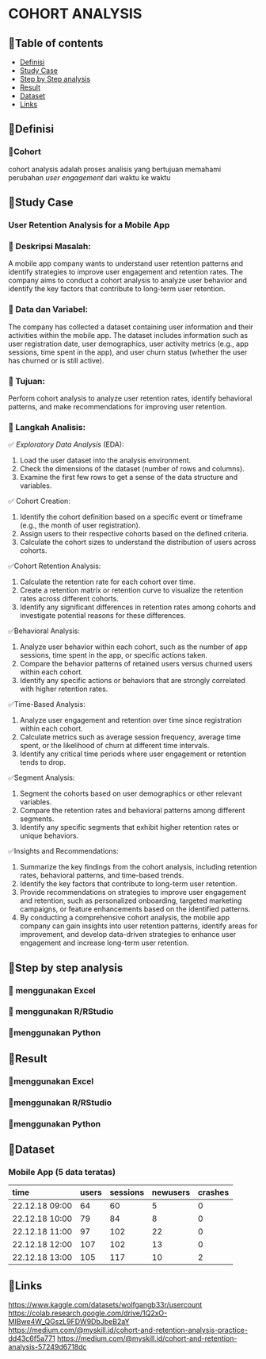 # COHORT ANALYSIS

## 📌Table of contents
- [Definisi](https://github.com/DiannitaOlipmimi/cohort_analysis#definisi)
- [Study Case](https://github.com/DiannitaOlipmimi/cohort_analysis#study-case)
- [Step by Step analysis](https://github.com/DiannitaOlipmimi/cohort_analysis#step-by-step-analysis)
- [Result](https://github.com/DiannitaOlipmimi/cohort_analysis#result)
- [Dataset](https://github.com/DiannitaOlipmimi/cohort_analysis#dataset)
- [Links](https://github.com/DiannitaOlipmimi/cohort_analysis#links)

## 📌**Definisi**
### 📒Cohort
cohort analysis adalah proses analisis yang bertujuan memahami perubahan *user engagement* dari waktu ke waktu

## 📌**Study Case**
### **User Retention Analysis for a Mobile App**

### 📒 Deskripsi Masalah:
A mobile app company wants to understand user retention patterns and identify strategies to improve user engagement and retention rates. The company aims to conduct a cohort analysis to analyze user behavior and identify the key factors that contribute to long-term user retention.

### 📒 Data dan Variabel:
The company has collected a dataset containing user information and their activities within the mobile app. The dataset includes information such as user registration date, user demographics, user activity metrics (e.g., app sessions, time spent in the app), and user churn status (whether the user has churned or is still active).

### 📒 Tujuan:
Perform cohort analysis to analyze user retention rates, identify behavioral patterns, and make recommendations for improving user retention.

### 📒 Langkah Analisis:
✅ *Exploratory Data Analysis* (EDA):
1. Load the user dataset into the analysis environment.
2. Check the dimensions of the dataset (number of rows and columns).
3. Examine the first few rows to get a sense of the data structure and variables.

✅ Cohort Creation:
1. Identify the cohort definition based on a specific event or timeframe (e.g., the month of user registration).
2. Assign users to their respective cohorts based on the defined criteria.
3. Calculate the cohort sizes to understand the distribution of users across cohorts.

✅Cohort Retention Analysis:
1. Calculate the retention rate for each cohort over time.
2. Create a retention matrix or retention curve to visualize the retention rates across different cohorts.
3. Identify any significant differences in retention rates among cohorts and investigate potential reasons for these differences.

✅Behavioral Analysis:
1. Analyze user behavior within each cohort, such as the number of app sessions, time spent in the app, or specific actions taken.
2. Compare the behavior patterns of retained users versus churned users within each cohort.
3. Identify any specific actions or behaviors that are strongly correlated with higher retention rates.

✅Time-Based Analysis:
1. Analyze user engagement and retention over time since registration within each cohort.
2. Calculate metrics such as average session frequency, average time spent, or the likelihood of churn at different time intervals.
3. Identify any critical time periods where user engagement or retention tends to drop.

✅Segment Analysis:
1. Segment the cohorts based on user demographics or other relevant variables.
2. Compare the retention rates and behavioral patterns among different segments.
3. Identify any specific segments that exhibit higher retention rates or unique behaviors.

✅Insights and Recommendations:
1. Summarize the key findings from the cohort analysis, including retention rates, behavioral patterns, and time-based trends.
2. Identify the key factors that contribute to long-term user retention.
3. Provide recommendations on strategies to improve user engagement and retention, such as personalized onboarding, targeted marketing campaigns, or feature enhancements based on the identified patterns.
4. By conducting a comprehensive cohort analysis, the mobile app company can gain insights into user retention patterns, identify areas for improvement, and develop data-driven strategies to enhance user engagement and increase long-term user retention.

## 📌**Step by step analysis**
### 📒 **menggunakan Excel**

### 📒 **menggunakan R/RStudio**

### 📒**menggunakan Python**


## 📌**Result**
### 📒**menggunakan Excel**

### 📒**menggunakan R/RStudio**

### 📒**menggunakan Python**


## 📌**Dataset**
### **Mobile App (5 data teratas)**
|time|users|sessions|newusers|crashes|
|:----|:----|:----|:----|:----|
|22.12.18 09:00|64|60|5|0|
|22.12.18 10:00|79|84|8|0|
|22.12.18 11:00|97|102|22|0|
|22.12.18 12:00|107|102|13|0|
|22.12.18 13:00|105|117|10|2|


## 📌**Links**
https://www.kaggle.com/datasets/wolfgangb33r/usercount
https://colab.research.google.com/drive/1Q2xO-MIBwe4W_QGszL9FDW9DbJbeB2aY
https://medium.com/@myskill.id/cohort-and-retention-analysis-practice-dd43c6f5a771
https://medium.com/@myskill.id/cohort-and-retention-analysis-57249d6718dc